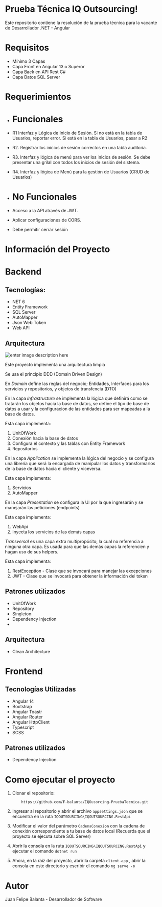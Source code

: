 # Prueba Técnica IQ Outsourcing!

Este repositorio contiene la resolución de la prueba técnica para la vacante de Desarrollador .NET - Angular

# Requisitos 

 - Mínimo 3 Capas
 - Capa Front en Angular 13 o Superor
 - Capa Back en API Rest C#
 - Capa Datos SQL Server


# Requerimientos

- # Funcionales

- R1 Interfaz y Lógica de Inicio de Sesión. Si no está en la tabla de Usuarios, reportar error. Si está en la tabla de Usuarios, pasar a R2
- R2. Registrar los inicios de sesión correctos en una tabla auditoría.
- R3. Interfaz y lógica de menú para ver los inicios de sesión. Se debe presentar una grilal con todos los inicios de sesión del sistema.
- R4. Interfaz y lógica de Menú para la gestión de Usuarios (CRUD de Usuarios)

-  # No Funcionales
- Acceso a la API através de JWT.
- Aplicar configuraciones de CORS.
- Debe permitir cerrar sesión


# Información del Proyecto

# Backend

## Tecnologías:

 - NET 6
 - Entity Framework
 - SQL Server
 - AutoMapper
 - Json Web Token
 - Web API

## Arquitectura

![enter image description here](https://cacoo.com/diagrams/qBBv0hYNnNzInaBu-09BE9.png)

Este proyecto implementa una arquitectura limpia

Se usa el principio DDD (Domain Driven Design)

En *Domain* define las reglas del negocio; Entidades, Interfaces para los servicios y repositorios, y objetos de transfencia (DTO)

En la capa *Infrastructure* se implementa la lógica que definirá como se tratarán los objetos hacia la base de datos, se define el tipo de base de datos a usar y la configuracion de las entidades para ser mapeadas a la base de datos.

Esta capa implementa:

 1. UnitOfWork
 2. Conexión hacia la base de datos
 3. Configura el contexto y las tablas con Entity Framework
 4. Repositorios

En la capa *Application* se implementa la lógica del negocio y se configura una librería que será la encargada de manipular los datos y transformarlos de la base de datos hacia el cliente y viceversa.

Esta capa implementa:

1.  Servicios
2.  AutoMapper


En la capa *Presentation* se configura la UI por la que ingresarán y se manejarán las peticiones (endpoints)

Esta capa implementa:

1.  WebApi
2. Inyecta los servicios de las demás capas

*Transversal* es una capa extra multipropósito, la cual no referencia a ninguna otra capa. Es usada para que las demás capas la referencien y hagan uso de sus helpers.

Esta capa implementa:

1. RestException - Clase que se invocará para manejar las excepciones
2. JWT - Clase que se invocará para obtener la información del token


## Patrones utilizados

 - UnitOfWork
 - Repository
 - Singleton
 - Dependency Injection
 - 
## Arquitectura
 - Clean Architecture

# Frontend
## Tecnologías Utilizadas

 - Angular 14
 - Bootstrap
 -  Angular Toastr
 - Angular Router
 - Angular HttpClient
 - Typescript
 - SCSS

## Patrones utilizados

 - Dependency Injection

# Como ejecutar el proyecto

 1. Clonar el repositorio:
    

	`    https://github.com/F-balanta/IQOusorcing-PruebaTecnica.git`

 2. Ingresar al repositorio y abrir el archivo `appsettings.json` que se encuentra en la ruta `IQOUTSOURCING\IQOUTSOURCING.RestApi`
 3. Modificar el valor del parámetro `CadenaConexion` con la cadena de conexión correspondiente a tu base de datos local (Recuerda que el proyecto se ejecuta sobre SQL Server)
 4. Abrir la consola en la ruta `IQOUTSOURCING\IQOUTSOURCING.RestApi` y ejecutar el comando `dotnet run`
 5. Ahora, en la raiz del proyecto, abrir la carpeta `client-app` , abrir la consola en este directorio y escribir el comando `ng serve -o`

# Autor
Juan Felipe Balanta - Desarrollador de Software